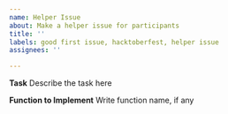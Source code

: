 ```yaml
---
name: Helper Issue
about: Make a helper issue for participants
title: ''
labels: good first issue, hacktoberfest, helper issue
assignees: ''

---
```


**Task**
Describe the task here

**Function to Implement**
Write function name, if any
